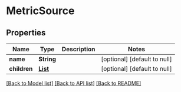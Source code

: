 # MetricSource
## Properties

Name | Type | Description | Notes
------------ | ------------- | ------------- | -------------
**name** | **String** |  | [optional] [default to null]
**children** | [**List**](MetricFqdd.md) |  | [optional] [default to null]

[[Back to Model list]](../README.md#documentation-for-models) [[Back to API list]](../README.md#documentation-for-api-endpoints) [[Back to README]](../README.md)


